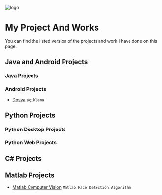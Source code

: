 ![logo](/logo.png)
# My Project And Works

You can find the listed version of the projects and work I have done on this page.
##  Java and Android Projects
### Java Projects
### Android Projects
- [Dosya](link) `açıklama`
## Python Projects
###  Python Desktop Projects
###  Python Web Projects
## C# Projects
## Matlab Projects
- [Matlab Computer Vision](https://github.com/ugurilgin/Matlab-Computer-Vision) `Matlab Face Detection Algorithm`

 
